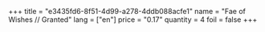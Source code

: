 +++
title = "e3435fd6-8f51-4d99-a278-4ddb088acfe1"
name = "Fae of Wishes // Granted"
lang = ["en"]
price = "0.17"
quantity = 4
foil = false
+++
